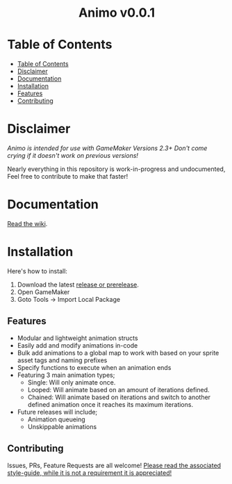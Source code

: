 
<div align=center>  <h1> Animo v0.0.1 </h1>  </div>

# Table of Contents

- [Table of Contents](#table-of-contents)
- [Disclaimer](#disclaimer)
- [Documentation](#documentation)
- [Installation](#installation)
- [Features](#features)
- [Contributing](#contributing)

# Disclaimer
<i>Animo is intended for use with GameMaker Versions 2.3+ Don't come crying if it doesn't work on previous versions!</i>

Nearly everything in this repository is work-in-progress and undocumented, Feel free to contribute to make that faster!

# Documentation
[Read the wiki](https://github.com/Dappermang/8XWiki/wiki/Animo)</link>.

# Installation
Here's how to install:
1. Download the latest <link>[release or prerelease](https://github.com/Dappermang/Animo/releases)</link>.
2. Open GameMaker
3. Goto Tools -> Import Local Package

## Features
- Modular and lightweight animation structs
- Easily add and modify animations in-code
- Bulk add animations to a global map to work with based on your sprite asset tags and naming prefixes
- Specify functions to execute when an animation ends
- Featuring 3 main animation types;
	- Single: Will only animate once.
	- Looped: Will animate based on an amount of iterations defined.
	- Chained: Will animate based on iterations and switch to another defined animation once it reaches its maximum iterations.
- Future releases will include;
  - Animation queueing
  - Unskippable animations

## Contributing
Issues, PRs, Feature Requests are all welcome!
[Please read the associated style-guide, while it is not a requirement it is appreciated!](https://github.com/Dappermang/8XLib/blob/release/CONTRIBUTING.md)
